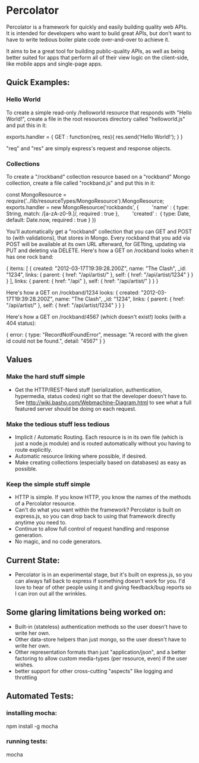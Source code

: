# Percolator
Percolator is a framework for quickly and easily building quality web APIs.  
It is intended for developers who want to build great APIs, but don't want to
have to write tedious boiler plate code over-and-over to achieve it.

It aims to be a great tool for building public-quality APIs, as well as being
better suited for apps that perform all of their view logic on the client-side,
like mobile apps and single-page apps.


## Quick Examples:

### Hello World
To create a simple read-only /helloworld resource that responds with "Hello
World!", create a file in the root resources directory called "helloworld.js"
and put this in it:

exports.handler = {
  GET : function(req, res){
    res.send('Hello World!');
  }
}

"req" and "res" are simply express's request and response objects.

### Collections
To create a "/rockband" collection resource based on a "rockband" Mongo collection, 
create a file called "rockband.js" and put this in it:

  const MongoResource = require('../lib/resourceTypes/MongoResource').MongoResource;
  exports.handler = new MongoResource('rockbands', {
        'name' : { type: String, match: /[a-zA-z0-9\.]/, required : true },
        'created' :  { type: Date, default: Date.now, required : true }
  })

You'll automatically get a "rockband" collection that you can GET and POST to
(with validations), that stores in Mongo.  Every rockband that you add via POST
will be available at its own URL afterward, for GETting, updating via PUT and
deleting via DELETE.  Here's how a GET on /rockband looks when it has one rock
band:

  {
    items: [
      {
        created: "2012-03-17T19:39:28.200Z",
        name: "The Clash",
        _id: "1234",
        links: {
          parent: {
            href: "/api/artist/"
          },
          self: {
            href: "/api/artist/1234"
          }
        }
      }
    ],
    links: {
      parent: {
        href: "/api"
      },
      self: {
        href: "/api/artist/"
      }
    }
  }


Here's how a GET on /rockband/1234 looks:
  {
      created: "2012-03-17T19:39:28.200Z",
      name: "The Clash",
      _id: "1234",
      links: {
        parent: {
          href: "/api/artist/"
        },
        self: {
          href: "/api/artist/1234"
        }
      }
    }

Here's how a GET on /rockband/4567 (which doesn't exist!) looks (with a 404
status):

  {
    error: {
      type: "RecordNotFoundError",
      message: "A record with the given id could not be found.",
      detail: "4567"
    }
  }

## Values
### Make the hard stuff simple
* Get the HTTP/REST-Nerd stuff (serialization, authentication, hypermedia, status codes) right so that the developer doesn't have to.  See http://wiki.basho.com/Webmachine-Diagram.html 
to see what a full featured server should be doing on each request.

### Make the tedious stuff less tedious
* Implicit / Automatic Routing.  Each resource is in its own file (which is just a node.js module) and is routed 
automatically without you having to route explicitly.
* Automatic resource linking where possible, if desired.
* Make creating collections (especially based on databases) as easy as possible.

### Keep the simple stuff simple
* HTTP is simple.  If you know HTTP, you know the names of the methods of a Percolator resource.
* Can't do what you want within the framework?  Percolator is built on express.js, so you can 
drop back to using that framework directly anytime you need to.
* Continue to allow full control of request handling and response generation.
* No magic, and no code generators.

## Current State:
* Percolator is in an experimental stage, but it's built on express.js, so you 
can always fall back to express if something doesn't work for you.  I'd 
love to hear of other people using it and giving feedback/bug reports so I can 
iron out all the wrinkles.  

## Some glaring limitations being worked on:
* Built-in (stateless) authentication methods so the user doesn't have to write her own.
* Other data-store helpers than just mongo, so the user doesn't have to write her own.
* Other representation formats than just "application/json", and a better factoring to 
allow custom media-types (per resource, even) if the user wishes.
* better support for other cross-cutting "aspects" like logging and throttling

## Automated Tests:

### installing mocha:
npm install -g mocha

### running tests:
mocha

